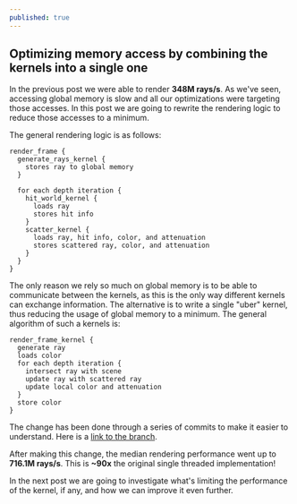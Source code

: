```yaml
---
published: true
---
```

## Optimizing memory access by combining the kernels into a single one

In the previous post we were able to render **348M rays/s**. As we've seen, accessing global memory is slow and all our optimizations were targeting those accesses. In this post we are going to rewrite the rendering logic to reduce those accesses to a minimum.

The general rendering logic is as follows:

```
render_frame {
  generate_rays_kernel {
    stores ray to global memory
  }
  
  for each depth iteration {
    hit_world_kernel {
      loads ray
      stores hit info
    }
    scatter_kernel {
      loads ray, hit info, color, and attenuation
      stores scattered ray, color, and attenuation
    }
  }
}
```

The only reason we rely so much on global memory is to be able to communicate between the kernels, as this is the only way different kernels can exchange information. The alternative is to write a single "uber" kernel, thus reducing the usage of global memory to a minimum. The general algorithm of such a kernels is:

```
render_frame_kernel {
  generate ray
  loads color
  for each depth iteration {
    intersect ray with scene
    update ray with scattered ray
    update local color and attenuation
  }
  store color
}
```

The change has been done through a series of commits to make it easier to understand. Here is a [link to the branch](https://github.com/voxel-tracer/CudaPathTracer/tree/uber-kernel).

After making this change, the median rendering performance went up to **716.1M rays/s**. This is **~90x** the original single threaded implementation!

In the next post we are going to investigate what's limiting the performance of the kernel, if any, and how we can improve it even further.
